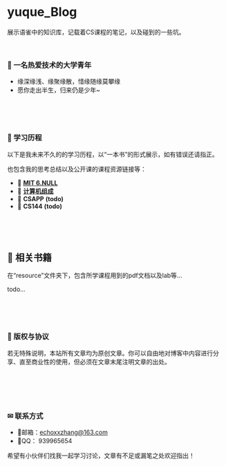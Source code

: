 # yuque_Blog
展示语雀中的知识库，记载着CS课程的笔记，以及碰到的一些坑。

<br>



### 🤵 一名热爱技术的大学青年

- 缘深缘浅、缘聚缘散，惜缘随缘莫攀缘
- 愿你走出半生，归来仍是少年~



<br><br><br>



### 📡 学习历程

以下是我未来不久的的学习历程，以“一本书”的形式展示，如有错误还请指正。



也包含我的思考总结以及公开课的课程资源链接等：



- 📡 [**MIT 6.NULL**](https://www.yuque.com/zehao-59ab2/missing/iszmpn)
- 🎥 **[计算机组成](https://www.yuque.com/zehao-59ab2/zcyl/uvgh6k)**
- 🔫 **CSAPP** **(todo)**
- 📌 **CS144** **(todo)**



<br><br><br>

## 📓 相关书籍

在“resource”文件夹下，包含所学课程用到的pdf文档以及lab等...

todo...



<br><br><br>

### 🌟 版权与协议

若无特殊说明，本站所有文章均为原创文章。你可以自由地对博客中内容进行分享、直至商业性的使用，但必须在文章末尾注明文章的出处。

##  

##  

<br><br><br>

### ✉ 联系方式

- 🐼邮箱：[echoxxzhang@163.com](mailto:echoxxzhang@163.com)
- 🐧QQ：  939965654

希望有小伙伴们找我一起学习讨论，文章有不足或漏笔之处欢迎指出！





